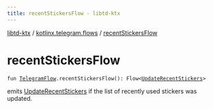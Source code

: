 ```yaml
---
title: recentStickersFlow - libtd-ktx
---
```


[libtd-ktx](../index.html) / [kotlinx.telegram.flows](index.html) / [recentStickersFlow](./recent-stickers-flow.html)

# recentStickersFlow

`fun `[`TelegramFlow`](../kotlinx.telegram.core/-telegram-flow/index.html)`.recentStickersFlow(): Flow<`[`UpdateRecentStickers`](https://tdlibx.github.io/td/docs/org/drinkless/td/libcore/telegram/TdApi.UpdateRecentStickers.html)`>`

emits [UpdateRecentStickers](https://tdlibx.github.io/td/docs/org/drinkless/td/libcore/telegram/TdApi.UpdateRecentStickers.html) if the list of recently used stickers was updated.

